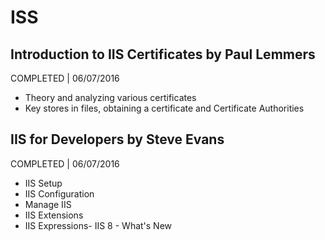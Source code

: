 # ISS

## Introduction to IIS Certificates by Paul Lemmers
COMPLETED | 06/07/2016

- Theory and analyzing various certificates
- Key stores in files, obtaining a certificate and Certificate Authorities

## IIS for Developers by Steve Evans
COMPLETED | 06/07/2016

- IIS Setup
- IIS Configuration
- Manage IIS
- IIS Extensions
- IIS Expressions- IIS 8 - What's New
